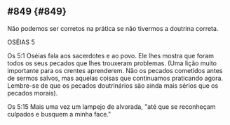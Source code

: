 ## #849 {#849}

Não podemos ser corretos na prática se não tivermos a doutrina correta.

OSÉIAS 5

Os 5:1 Oséias fala aos sacerdotes e ao povo. Ele lhes mostra que foram todos os seus pecados que lhes trouxeram problemas. (Uma lição muito importante para os crentes aprenderem. Não os pecados cometidos antes de sermos salvos, mas aquelas coisas que continuamos praticando agora. Lembre-se de que os pecados doutrinários são ainda mais sérios que os pecados morais).

Os 5:15 Mais uma vez um lampejo de alvorada, &quot;até que se reconheçam culpados e busquem a minha face.&quot;